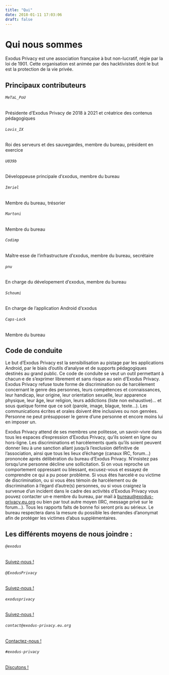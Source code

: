 ```yaml
---
title: "Qui"
date: 2018-01-11 17:03:06
draft: false
---
```


# Qui nous sommes

Exodus Privacy est une association française à but non-lucratif, régie par la loi de 1901. Cette organisation est animée par des hacktivistes dont le but est la protection de la vie privée.

## Principaux contributeurs

<div class="row justify-content-md-center">
    <div class="col-md-3 mt-3 text-center">
        <i class="far fa-3x fa-user mt-2 ml-auto mr-auto text-primary"></i>
        <div class="card-body">
            <h6 class="card-title"><code>MeTaL_PoU</code></h6>
            <a href="https://mastodon.opportunis.me/@MeTaL_PoU"><i class="fab fa-2x fa-mastodon"></i></a>
            <a href="https://twitter.com/metal_pou"><i class="fab fa-2x fa-twitter"></i></a>
            <p class="small">Présidente d’Exodus Privacy de 2018 à 2021 et créatrice des contenus pédagogiques</p>
        </div>
    </div>
    <div class="col-md-3 mt-3 text-center">
        <i class="far fa-3x fa-user mt-2 ml-auto mr-auto text-primary"></i>
        <div class="card-body">
            <h6 class="card-title"><code>Lovis_IX</code></h6>
            <a href="https://pleroma.foucry.net/users/Jacques"><i class="fab fa-2x fa-mastodon"></i></a>
            <a href="https://github.com/jfoucry"><i class="fab fa-github fa-2x"></i></a>
            <p class="small">Roi des serveurs et des sauvegardes, membre du bureau, président en exercice</p>
        </div>
    </div>
    <div class="col-md-3 mt-3 text-center">
        <i class="far fa-3x fa-user mt-2 ml-auto mr-auto text-primary"></i>
        <div class="card-body">
            <h6 class="card-title"><code>U039b</code></h6>
            <a href="https://mastodon.social/@U039b"><i class="fab fa-2x fa-mastodon"></i></a>
            <a href="https://twitter.com/U039b"><i class="fab fa-2x fa-twitter"></i></a>
            <a href="https://github.com/U039b"><i class="fab fa-github fa-2x"></i></a>
            <p class="small">Développeuse principale d’εxodus, membre du bureau</p>
        </div>
    </div>
    <div class="col-md-3 mt-3 text-center">
        <i class="far fa-3x fa-user mt-2 ml-auto mr-auto text-primary"></i>
        <div class="card-body">
            <h6 class="card-title"><code>Imriel</code></h6>
            <p class="small">Membre du bureau, trésorier</p>
        </div>
    </div>
    <div class="col-md-3 mt-3 text-center">
        <i class="far fa-3x fa-user mt-2 ml-auto mr-auto text-primary"></i>
        <div class="card-body">
            <h6 class="card-title"><code>Martoni</code></h6>
            <a href="https://mamot.fr/@martoni"><i class="fab fa-2x fa-mastodon"></i></a>
            <a href="https://github.com/martoni35"><i class="fab fa-github fa-2x"></i></a>
            <p class="small">Membre du bureau</p>
        </div>
    </div>
    <div class="col-md-3 mt-3 text-center">
        <i class="far fa-3x fa-user mt-2 ml-auto mr-auto text-primary"></i>
        <div class="card-body">
            <h6 class="card-title"><code>Codimp</code></h6>
            <a href="https://mastodon.social/@codeurimpulsif"><i class="fab fa-2x fa-mastodon"></i></a>
            <a href="https://twitter.com/codeurimpulsif"><i class="fab fa-2x fa-twitter"></i></a>
            <a href="https://github.com/codeurimpulsif"><i class="fab fa-github fa-2x"></i></a>
            <p class="small">Maître·esse de l’infrastructure d’εxodus, membre du bureau, secrétaire</p>
        </div>
    </div>
    <div class="col-md-3 mt-3 text-center">
        <i class="far fa-3x fa-user mt-2 ml-auto mr-auto text-primary"></i>
        <div class="card-body">
            <h6 class="card-title"><code>pnu</code></h6>
            <a href="https://twitter.com/simon_pnu"><i class="fab fa-2x fa-twitter"></i></a>
            <a href="https://github.com/pnu-s"><i class="fab fa-github fa-2x"></i></a>
            <p class="small">En charge du dévelopement d’εxodus, membre du bureau</p>
        </div>
    </div>
    <div class="col-md-3 mt-3 text-center">
        <i class="far fa-3x fa-user mt-2 ml-auto mr-auto text-primary"></i>
        <div class="card-body">
            <h6 class="card-title"><code>Schoumi</code></h6>
            <a href="https://twitter.com/schoumi"><i class="fab fa-2x fa-twitter"></i></a>
            <a href="https://github.com/Schoumi"><i class="fab fa-github fa-2x"></i></a>
            <p class="small">En charge de l’application Android d’εxodus</p>
        </div>
    </div>
    <div class="col-md-3 mt-3 text-center">
        <i class="far fa-3x fa-user mt-2 ml-auto mr-auto text-primary"></i>
        <div class="card-body">
            <h6 class="card-title"><code>Caps-Lock</code></h6>
            <p class="small">Membre du bureau</p>
        </div>
    </div>
</div>

## Code de conduite

Le but d’Exodus Privacy est la sensibilisation au pistage par les applications Android, par le biais d’outils d’analyse et de supports pédagogiques destinés au grand public. Ce code de conduite se veut un outil permettant à chacun·e de s’exprimer librement et sans risque au sein d’Exodus Privacy.
Exodus Privacy refuse toute forme de discrimination ou de harcèlement concernant le genre des personnes, leurs compétences et connaissances, leur handicap, leur origine, leur orientation sexuelle, leur apparence physique, leur âge, leur religion, leurs addictions (liste non exhaustive)… et sous quelque forme que ce soit (parole, image, blague, texte…). Les communications écrites et orales doivent être inclusives ou non genrées. Personne ne peut présupposer le genre d’une personne et encore moins lui en imposer un.

Exodus Privacy attend de ses membres une politesse, un savoir-vivre dans tous les espaces d’expression d’Exodus Privacy, qu’ils soient en ligne ou hors-ligne. Les discriminations et harcèlements quels qu’ils soient peuvent donner lieu à une sanction allant jusqu’à l’exclusion définitive de l’association, ainsi que tous les lieux d’échange (canaux IRC, forum…) prononcée après délibération du bureau d’Exodus Privacy.
N’insistez pas lorsqu’une personne décline une sollicitation. Si on vous reproche un comportement oppressant ou blessant, excusez-vous et essayez de comprendre ce qui a pu poser problème.
Si vous êtes harcelé·e ou victime de discrimination, ou si vous êtes témoin de harcèlement ou de discrimination à l’égard d’autre(s) personnes, ou si vous craignez la survenue d’un incident dans le cadre des activités d’Exodus Privacy vous pouvez contacter un·e membre du bureau, par mail à <bureau@exodus-privacy.eu.org> ou bien par tout autre moyen (IRC, message privé sur le forum…).
Tous les rapports faits de bonne foi seront pris au sérieux. Le bureau respectera dans la mesure du possible les demandes d’anonymat afin de protéger les victimes d’abus supplémentaires.

## Les différents moyens de nous joindre :

<div class="row">
    <div class="col-md-4 text-center">
        <i class="fab fa-3x fa-mastodon mt-2 ml-auto mr-auto text-primary"></i>
        <div class="card-body">
            <h6 class="card-title"><code>@exodus</code></h6>
            <a href="https://framapiaf.org/@exodus" class="btn btn-sm btn-primary">Suivez-nous !</a>
        </div>
    </div>
    <div class="col-md-4 text-center">
        <i class="fab fa-3x fa-twitter mt-2 ml-auto mr-auto text-primary"></i>
        <div class="card-body">
            <h6 class="card-title"><code>@ExodusPrivacy</code></h6>
            <a href="https://twitter.com/ExodusPrivacy" class="btn btn-sm btn-primary">Suivez-nous !</a>
        </div>
    </div>
    <div class="col-md-4 text-center">
        <i class="fab fa-3x fa-facebook-square mt-2 ml-auto mr-auto text-primary"></i>
        <div class="card-body">
            <h6 class="card-title"><code>exodusprivacy</code></h6>
            <a href="https://facebook.com/exodusprivacy" class="btn btn-sm btn-primary">Suivez-nous !</a>
        </div>
    </div>
</div>

<div class="row justify-content-md-center">
    <div class="col-md-5 text-center">
        <i class="fa fa-3x fa-envelope mt-2 ml-auto mr-auto text-primary"></i>
        <div class="card-body">
            <h6 class="card-title"><code>contact@exodus-privacy.eu.org</code></h6>
            <a href="mailto:contact@exodus-privacy.eu.org" class="btn btn-sm btn-primary">Contactez-nous !</a>
        </div>
    </div>
    <div class="col-md-5 text-center">
        <i class="fa fa-3x fa-comments mt-2 ml-auto mr-auto text-primary"></i>
        <div class="card-body">
            <h6 class="card-title"><code>#exodus-privacy</code></h6>
            <a href="https://matrix.to/#/#exodus-privacy:matrix.org" class="btn btn-sm btn-primary">Discutons !</a>
        </div>
    </div>
</div>
